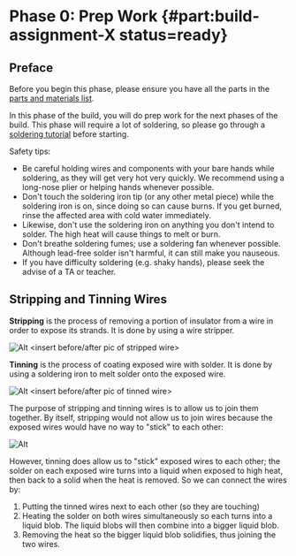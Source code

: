 # Phase 0: Prep Work {#part:build-assignment-X status=ready}

## Preface

Before you begin this phase, please ensure you have all the parts in the [parts and materials list]().

In this phase of the build, you will do prep work for the next phases of the build. This phase will require a lot of soldering, so please go through a [soldering tutorial](https://www.youtube.com/watch?v=Qps9woUGkvI) before starting.

Safety tips:
- Be careful holding wires and components with your bare hands while soldering, as they will get very hot very quickly. We recommend using a long-nose plier or helping hands whenever possible.
- Don't touch the soldering iron tip (or any other metal piece) while the soldering iron is on, since doing so can cause burns. If you get burned, rinse the affected area with cold water immediately.
- Likewise, don't use the soldering iron on anything you don't intend to solder. The high heat will cause things to melt or burn.
- Don't breathe soldering fumes; use a soldering fan whenever possible. Although lead-free solder isn't harmful, it can still make you nauseous.
- If you have difficulty soldering (e.g. shaky hands), please seek the advise of a TA or teacher.

## Stripping and Tinning Wires
**Stripping** is the process of removing a portion of insulator from a wire in order to expose its strands. It is done by using a wire stripper.

![Alt](/X.png "Title") <insert before/after pic of stripped wire>

**Tinning** is the process of coating exposed wire with solder. It is done by using a soldering iron to melt solder onto the exposed wire.

![Alt](/X.png "Title") <insert before/after pic of tinned wire>

The purpose of stripping and tinning wires is to allow us to join them together. By itself, stripping would not allow us to join wires because the exposed wires would have no way to "stick" to each other:

![Alt](/X.png "Title") <insert pic of stripped wires trying to be joined>

However, tinning does allow us to "stick" exposed wires to each other; the solder on each exposed wire turns into a liquid when exposed to high heat, then back to a solid when the heat is removed. So we can connect the wires by:
1. Putting the tinned wires next to each other (so they are touching)
2. Heating the solder on both wires simultaneously so each turns into a liquid blob. The liquid blobs will then combine into a bigger liquid blob.
3. Removing the heat so the bigger liquid blob solidifies, thus joining the two wires.
